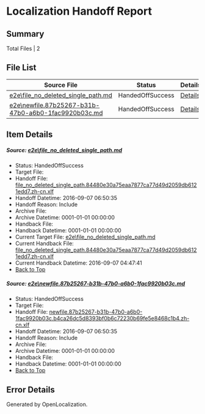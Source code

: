# <a name='report-top'></a> Localization Handoff Report

## Summary
 Total Files | 2

## File List
 Source File | Status | Details 
 ----------- | ------ | ------- 
 [e2e\file_no_deleted_single_path.md](https://github.com/OpenLocalizationTestOrg/ol-test0/blob/0153bceb27faefd020205e19e0c12923534b8c9e/e2e/file_no_deleted_single_path.md) | HandedOffSuccess | [Details](#46cd7bee68e2c3ae010465996d203e669fb1f03d3)
 [e2e\newfile.87b25267-b31b-47b0-a6b0-1fac9920b03c.md](https://github.com/OpenLocalizationTestOrg/ol-test0/blob/0153bceb27faefd020205e19e0c12923534b8c9e/e2e/newfile.87b25267-b31b-47b0-a6b0-1fac9920b03c.md) | HandedOffSuccess | [Details](#ec4b3755bfad1e803e28b777d4a3dc990152ac4f5)

## Item Details
##### <a name='46cd7bee68e2c3ae010465996d203e669fb1f03d3'></a> Source: [e2e\file_no_deleted_single_path.md](https://github.com/OpenLocalizationTestOrg/ol-test0/blob/0153bceb27faefd020205e19e0c12923534b8c9e/e2e/file_no_deleted_single_path.md)
* Status: HandedOffSuccess
* Target File: 
* Handoff File: [file_no_deleted_single_path.84480e30a75eaa7877ca77d49d2059db6121edd7.zh-cn.xlf](https://github.com/OpenLocalizationTestOrg/ol-test0-handoff/blob/4d4ca60bfdd4d27edd3fc6fc630b07491a2fc582/ol-handoff/OpenLocalizationTestOrg/ol-test0-zhcn/ci/mt/file_no_deleted_single_path.84480e30a75eaa7877ca77d49d2059db6121edd7.zh-cn.xlf)
* Handoff Datetime: 2016-09-07 06:50:35
* Handoff Reason: Include
* Archive File: 
* Archive Datetime: 0001-01-01 00:00:00
* Handback File: 
* Handback Datetime: 0001-01-01 00:00:00
* Current Target File: [e2e\file_no_deleted_single_path.md](https://github.com/OpenLocalizationTestOrg/ol-test0-zhcn/blob/62bf185547689ca9d0279500e0aba3000f93cdc0/e2e/file_no_deleted_single_path.md)
* Current Handback File: [file_no_deleted_single_path.84480e30a75eaa7877ca77d49d2059db6121edd7.zh-cn.xlf](https://github.com/OpenLocalizationTestOrg/ol-test0-handback/blob/3954fa704fd4701dd7b576630e1478fa638feb94/ol-handback/OpenLocalizationTestOrg/ol-test0-zhcn/ci/mt/file_no_deleted_single_path.84480e30a75eaa7877ca77d49d2059db6121edd7.zh-cn.xlf)
* Current Handback Datetime: 2016-09-07 04:47:41
* [Back to Top](#report-top)

##### <a name='ec4b3755bfad1e803e28b777d4a3dc990152ac4f5'></a> Source: [e2e\newfile.87b25267-b31b-47b0-a6b0-1fac9920b03c.md](https://github.com/OpenLocalizationTestOrg/ol-test0/blob/0153bceb27faefd020205e19e0c12923534b8c9e/e2e/newfile.87b25267-b31b-47b0-a6b0-1fac9920b03c.md)
* Status: HandedOffSuccess
* Target File: 
* Handoff File: [newfile.87b25267-b31b-47b0-a6b0-1fac9920b03c.b4ca26dc5d8393bf0b6c72230b69fe5e8468c1b4.zh-cn.xlf](https://github.com/OpenLocalizationTestOrg/ol-test0-handoff/blob/4d4ca60bfdd4d27edd3fc6fc630b07491a2fc582/ol-handoff/OpenLocalizationTestOrg/ol-test0-zhcn/ci/mt/newfile.87b25267-b31b-47b0-a6b0-1fac9920b03c.b4ca26dc5d8393bf0b6c72230b69fe5e8468c1b4.zh-cn.xlf)
* Handoff Datetime: 2016-09-07 06:50:35
* Handoff Reason: Include
* Archive File: 
* Archive Datetime: 0001-01-01 00:00:00
* Handback File: 
* Handback Datetime: 0001-01-01 00:00:00
* [Back to Top](#report-top)


## Error Details

Generated by OpenLocalization.
